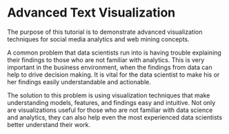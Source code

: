 # Advanced Text Visualization

The purpose of this tutorial is to demonstrate advanced visualization techniques for social media analytics and web mining concepts.

A common problem that data scientists run into is having trouble explaining their findings to those who are not familiar with analytics.
This is very important in the business environment, when the findings from data can help to drive decision making. It is vital for the data scientist to make his or her findings easily understandable and actionable.

The solution to this problem is using visualization techniques that make understanding models, features, and findings easy and intuitive. Not only are visualizations useful for those who are not familiar with data science and analytics, they can also help even the most experienced data scientists better understand their work.


